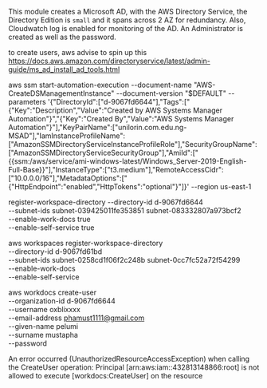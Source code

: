 This module creates a Microsoft AD, with the AWS Directory Service, the Directory Edition is `small` and it spans across 2 AZ for redundancy. Also, Cloudwatch log is enabled for monitoring of the AD. An Administrator is created as well as the password. 

to create users, aws advise to spin up this https://docs.aws.amazon.com/directoryservice/latest/admin-guide/ms_ad_install_ad_tools.html


aws ssm start-automation-execution --document-name "AWS-CreateDSManagementInstance" --document-version "\$DEFAULT" --parameters '{"DirectoryId":["d-9067fd6644"],"Tags":["{\"Key\":\"Description\",\"Value\":\"Created by AWS Systems Manager Automation\"}","{\"Key\":\"Created By\",\"Value\":\"AWS Systems Manager Automation\"}"],"KeyPairName":["unilorin.com.edu.ng-MSAD"],"IamInstanceProfileName":["AmazonSSMDirectoryServiceInstanceProfileRole"],"SecurityGroupName":["AmazonSSMDirectoryServiceSecurityGroup"],"AmiId":["{{ssm:/aws/service/ami-windows-latest/Windows_Server-2019-English-Full-Base}}"],"InstanceType":["t3.medium"],"RemoteAccessCidr":["10.0.0.0/16"],"MetadataOptions":["{\"HttpEndpoint\":\"enabled\",\"HttpTokens\":\"optional\"}"]}' --region us-east-1




  register-workspace-directory
--directory-id d-9067fd6644 \
--subnet-ids subnet-039425011fe353851 subnet-083332807a973bcf2 \
--enable-work-docs true \
--enable-self-service true


aws workspaces register-workspace-directory \
    --directory-id d-9067fd61bd \
    --subnet-ids subnet-0258cd1f06f2c248b subnet-0cc7fc52a72f54299 \
    --enable-work-docs \
    --enable-self-service

 
aws workdocs  create-user \
    --organization-id d-9067fd6644 \
    --username oxblixxxx \
    --email-address phamust1111@gmail.com \
    --given-name pelumi \
    --surname mustapha \
    --password

An error occurred (UnauthorizedResourceAccessException) when calling the CreateUser operation: Principal [arn:aws:iam::432813148866:root] is not allowed to execute [workdocs:CreateUser] on the resource
